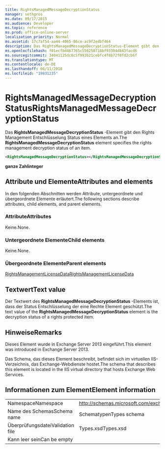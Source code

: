 ```yaml
---
title: RightsManagedMessageDecryptionStatus
manager: sethgros
ms.date: 09/17/2015
ms.audience: Developer
ms.topic: reference
ms.prod: office-online-server
localization_priority: Normal
ms.assetid: 17c7af54-aa44-4065-86ce-ac9f2edbf464
description: Das RightsManagedMessageDecryptionStatus-Element gibt den Rights Management Entschlüsselung Status eines Elements an.
ms.openlocfilehash: f01ecfbd467765c556250718bf93304d843facd6
ms.sourcegitcommit: 34041125dc8c5f993b21cebfc4f8b72f0fd2cb6f
ms.translationtype: MT
ms.contentlocale: de-DE
ms.lasthandoff: 06/11/2018
ms.locfileid: "19831235"
---
```

# <a name="rightsmanagedmessagedecryptionstatus"></a><span data-ttu-id="411f4-103">RightsManagedMessageDecryptionStatus</span><span class="sxs-lookup"><span data-stu-id="411f4-103">RightsManagedMessageDecryptionStatus</span></span>

<span data-ttu-id="411f4-104">Das **RightsManagedMessageDecryptionStatus** -Element gibt den Rights Management Entschlüsselung Status eines Elements an.</span><span class="sxs-lookup"><span data-stu-id="411f4-104">The **RightsManagedMessageDecryptionStatus** element specifies the rights management decryption status of an item.</span></span> 
  
```XML
<RightsManagedMessageDecryptionStatus></RightsManagedMessageDecryptionStatus>
```

 <span data-ttu-id="411f4-105">**ganze Zahl**</span><span class="sxs-lookup"><span data-stu-id="411f4-105">**integer**</span></span>
## <a name="attributes-and-elements"></a><span data-ttu-id="411f4-106">Attribute und Elemente</span><span class="sxs-lookup"><span data-stu-id="411f4-106">Attributes and elements</span></span>

<span data-ttu-id="411f4-107">In den folgenden Abschnitten werden Attribute, untergeordnete und übergeordnete Elemente erläutert.</span><span class="sxs-lookup"><span data-stu-id="411f4-107">The following sections describe attributes, child elements, and parent elements.</span></span>
  
### <a name="attributes"></a><span data-ttu-id="411f4-108">Attribute</span><span class="sxs-lookup"><span data-stu-id="411f4-108">Attributes</span></span>

<span data-ttu-id="411f4-109">Keine.</span><span class="sxs-lookup"><span data-stu-id="411f4-109">None.</span></span>
  
### <a name="child-elements"></a><span data-ttu-id="411f4-110">Untergeordnete Elemente</span><span class="sxs-lookup"><span data-stu-id="411f4-110">Child elements</span></span>

<span data-ttu-id="411f4-111">Keine.</span><span class="sxs-lookup"><span data-stu-id="411f4-111">None.</span></span>
  
### <a name="parent-elements"></a><span data-ttu-id="411f4-112">Übergeordnete Elemente</span><span class="sxs-lookup"><span data-stu-id="411f4-112">Parent elements</span></span>

[<span data-ttu-id="411f4-113">RightsManagementLicenseData</span><span class="sxs-lookup"><span data-stu-id="411f4-113">RightsManagementLicenseData</span></span>](rightsmanagementlicensedata.md)
  
## <a name="text-value"></a><span data-ttu-id="411f4-114">Textwert</span><span class="sxs-lookup"><span data-stu-id="411f4-114">Text value</span></span>

<span data-ttu-id="411f4-115">Der Textwert des **RightsManagedMessageDecryptionStatus** -Elements ist, dass der Status Entschlüsselung der eine Rechte Element geschützt.</span><span class="sxs-lookup"><span data-stu-id="411f4-115">The text value of the **RightsManagedMessageDecryptionStatus** element is the decryption status of a rights protected item.</span></span> 
  
## <a name="remarks"></a><span data-ttu-id="411f4-116">Hinweise</span><span class="sxs-lookup"><span data-stu-id="411f4-116">Remarks</span></span>

<span data-ttu-id="411f4-117">Dieses Element wurde in Exchange Server 2013 eingeführt.</span><span class="sxs-lookup"><span data-stu-id="411f4-117">This element was introduced in Exchange Server 2013.</span></span>
  
<span data-ttu-id="411f4-118">Das Schema, das dieses Element beschreibt, befindet sich im virtuellen IIS-Verzeichnis, das Exchange-Webdienste hostet.</span><span class="sxs-lookup"><span data-stu-id="411f4-118">The schema that describes this element is located in the IIS virtual directory that hosts Exchange Web Services.</span></span>
  
## <a name="element-information"></a><span data-ttu-id="411f4-119">Informationen zum Element</span><span class="sxs-lookup"><span data-stu-id="411f4-119">Element information</span></span>

|||
|:-----|:-----|
|<span data-ttu-id="411f4-120">Namespace</span><span class="sxs-lookup"><span data-stu-id="411f4-120">Namespace</span></span>  <br/> |http://schemas.microsoft.com/exchange/services/2006/types  <br/> |
|<span data-ttu-id="411f4-121">Name des Schemas</span><span class="sxs-lookup"><span data-stu-id="411f4-121">Schema name</span></span>  <br/> |<span data-ttu-id="411f4-122">Schematypen</span><span class="sxs-lookup"><span data-stu-id="411f4-122">Types schema</span></span>  <br/> |
|<span data-ttu-id="411f4-123">Überprüfungsdatei</span><span class="sxs-lookup"><span data-stu-id="411f4-123">Validation file</span></span>  <br/> |<span data-ttu-id="411f4-124">Types.xsd</span><span class="sxs-lookup"><span data-stu-id="411f4-124">Types.xsd</span></span>  <br/> |
|<span data-ttu-id="411f4-125">Kann leer sein</span><span class="sxs-lookup"><span data-stu-id="411f4-125">Can be empty</span></span>  <br/> ||
   

